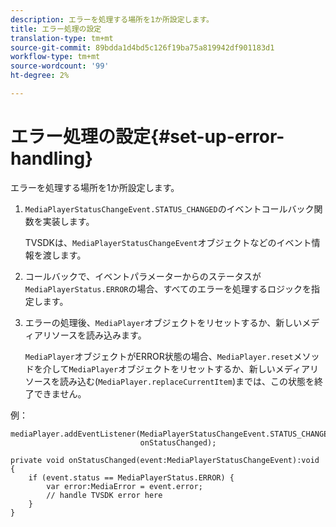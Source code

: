```yaml
---
description: エラーを処理する場所を1か所設定します。
title: エラー処理の設定
translation-type: tm+mt
source-git-commit: 89bdda1d4bd5c126f19ba75a819942df901183d1
workflow-type: tm+mt
source-wordcount: '99'
ht-degree: 2%

---
```



# エラー処理の設定{#set-up-error-handling}

エラーを処理する場所を1か所設定します。

1. `MediaPlayerStatusChangeEvent.STATUS_CHANGED`のイベントコールバック関数を実装します。

   TVSDKは、`MediaPlayerStatusChangeEvent`オブジェクトなどのイベント情報を渡します。
1. コールバックで、イベントパラメーターからのステータスが`MediaPlayerStatus.ERROR`の場合、すべてのエラーを処理するロジックを指定します。
1. エラーの処理後、`MediaPlayer`オブジェクトをリセットするか、新しいメディアリソースを読み込みます。

   `MediaPlayer`オブジェクトがERROR状態の場合、`MediaPlayer.reset`メソッドを介して`MediaPlayer`オブジェクトをリセットするか、新しいメディアリソースを読み込む(`MediaPlayer.replaceCurrentItem`)までは、この状態を終了できません。

<!--<a id="example_49FF225E92EA494AA06B2E5F26101F4C"></a>-->

例：

```
mediaPlayer.addEventListener(MediaPlayerStatusChangeEvent.STATUS_CHANGED,  
                             onStatusChanged); 
 
private void onStatusChanged(event:MediaPlayerStatusChangeEvent):void { 
    if (event.status == MediaPlayerStatus.ERROR) { 
        var error:MediaError = event.error; 
        // handle TVSDK error here 
    } 
} 
```

